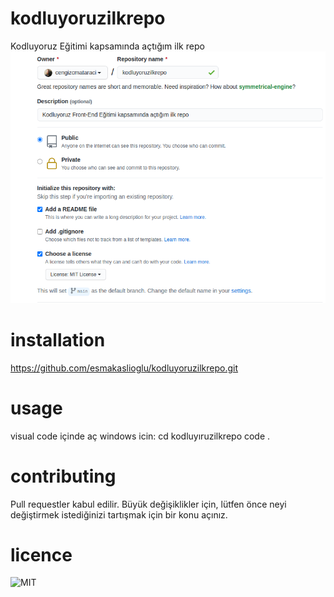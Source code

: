# kodluyoruzilkrepo
Kodluyoruz Eğitimi kapsamında açtığım ilk repo
![](https://github.com/Kodluyoruz/taskforce/blob/main/git/odev1/figures/github.png)

# installation
https://github.com/esmakaslioglu/kodluyoruzilkrepo.git

# usage 
visual code içinde aç
windows icin:
cd kodluyıruzilkrepo
code .

# contributing 
Pull requestler kabul edilir. Büyük değişiklikler için, lütfen önce neyi değiştirmek istediğinizi tartışmak için bir konu açınız.

# licence
![MIT](https://choosealicense.com/licenses/mit/)
